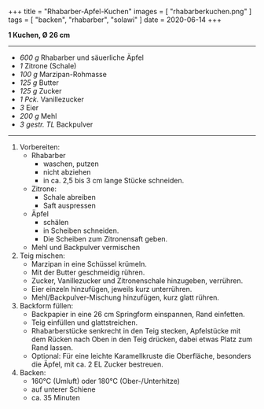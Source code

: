 +++
title = "Rhabarber-Apfel-Kuchen"
images = [ "rhabarberkuchen.png" ]
tags = [ "backen", "rhabarber", "solawi" ]
date = 2020-06-14
+++

**1 Kuchen, Ø 26 cm**

---

- *600 g* Rhabarber und säuerliche Äpfel
- *1* Zitrone (Schale)
- *100 g* Marzipan-Rohmasse
- *125 g* Butter
- *125 g* Zucker
- *1 Pck.* Vanillezucker
- *3* Eier
- *200 g* Mehl
- *3 gestr. TL* Backpulver

---

1. Vorbereiten:
   - Rhabarber
     - waschen, putzen
     - nicht abziehen
     - in ca. 2,5 bis 3 cm lange Stücke schneiden.
   - Zitrone:
     - Schale abreiben
     - Saft auspressen
   - Äpfel
     - schälen
     - in Scheiben schneiden.
     - Die Scheiben zum Zitronensaft geben.
   - Mehl und Backpulver vermischen
2. Teig mischen:
   - Marzipan in eine Schüssel krümeln.
   - Mit der Butter geschmeidig rühren.
   - Zucker, Vanillezucker und Zitronenschale hinzugeben, verrühren.
   - Eier einzeln hinzufügen, jeweils kurz unterrühren.
   - Mehl/Backpulver-Mischung hinzufügen, kurz glatt rühren.
3. Backform füllen:
   - Backpapier in eine 26 cm Springform einspannen, Rand einfetten.
   - Teig einfüllen und glattstreichen.
   - Rhabarberstücke senkrecht in den Teig stecken,
     Apfelstücke mit dem Rücken nach Oben in den Teig drücken,
     dabei etwas Platz zum Rand lassen.
   - Optional: Für eine leichte Karamellkruste die Oberfläche, besonders die Äpfel, mit ca. 2 EL Zucker bestreuen.
4. Backen:
   * 160°C (Umluft) oder 180°C (Ober-/Unterhitze)
   * auf unterer Schiene
   * ca. 35 Minuten
